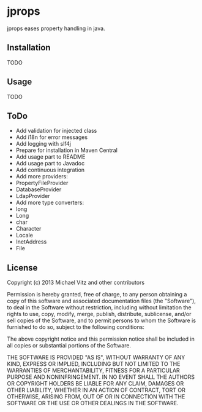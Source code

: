 jprops
==================

jprops eases property handling in java.

Installation
------------

TODO

Usage
--------

TODO

ToDo
--------

* Add validation for injected class
* Add i18n for error messages
* Add logging with slf4j
* Prepare for installation in Maven Central
* Add usage part to README
* Add usage part to Javadoc
* Add continuous integration
* Add more providers:
 * PropertyFileProvider
 * DatabaseProvider
 * LdapProvider
* Add more type converters:
 * long
 * Long
 * char
 * Character
 * Locale
 * InetAddress
 * File

License
--------

Copyright (c) 2013 Michael Vitz and other contributors

Permission is hereby granted, free of charge, to any person obtaining a copy of
this software and associated documentation files (the "Software"), to deal in
the Software without restriction, including without limitation the rights to
use, copy, modify, merge, publish, distribute, sublicense, and/or sell copies
of the Software, and to permit persons to whom the Software is furnished to do
so, subject to the following conditions:

The above copyright notice and this permission notice shall be included in all
copies or substantial portions of the Software.

THE SOFTWARE IS PROVIDED "AS IS", WITHOUT WARRANTY OF ANY KIND, EXPRESS OR
IMPLIED, INCLUDING BUT NOT LIMITED TO THE WARRANTIES OF MERCHANTABILITY,
FITNESS FOR A PARTICULAR PURPOSE AND NONINFRINGEMENT. IN NO EVENT SHALL THE
AUTHORS OR COPYRIGHT HOLDERS BE LIABLE FOR ANY CLAIM, DAMAGES OR OTHER
LIABILITY, WHETHER IN AN ACTION OF CONTRACT, TORT OR OTHERWISE, ARISING FROM,
OUT OF OR IN CONNECTION WITH THE SOFTWARE OR THE USE OR OTHER DEALINGS IN THE
SOFTWARE.